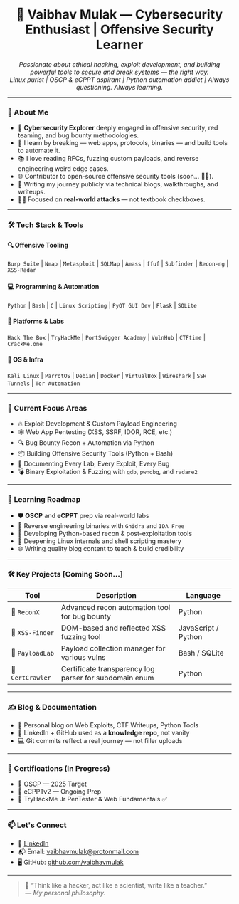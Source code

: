 <!-- GitHub Profile README for Vaibhav Mulak -->
<h1 align="center">🧠 Vaibhav Mulak — Cybersecurity Enthusiast | Offensive Security Learner</h1>

<p align="center">
  <i>Passionate about ethical hacking, exploit development, and building powerful tools to secure and break systems — the right way.</i><br>
  <i>Linux purist | OSCP & eCPPT aspirant | Python automation addict | Always questioning. Always learning.</i>
</p>

---

### 🧿 About Me

- 🔐 **Cybersecurity Explorer** deeply engaged in offensive security, red teaming, and bug bounty methodologies.
- 🧠 I learn by breaking — web apps, protocols, binaries — and build tools to automate it.
- 📚 I love reading RFCs, fuzzing custom payloads, and reverse engineering weird edge cases.
- 🌐 Contributor to open-source offensive security tools (soon... 👨‍💻).
- 📖 Writing my journey publicly via technical blogs, walkthroughs, and writeups.
- 🏴‍☠️ Focused on **real-world attacks** — not textbook checkboxes.

---

### 🛠️ Tech Stack & Tools

#### 🔍 Offensive Tooling
`Burp Suite` | `Nmap` | `Metasploit` | `SQLMap` | `Amass` | `ffuf` | `Subfinder` | `Recon-ng` | `XSS-Radar`

#### 💻 Programming & Automation
`Python` | `Bash` | `C` | `Linux Scripting` | `PyQT GUI Dev` | `Flask` | `SQLite`

#### 🧬 Platforms & Labs
`Hack The Box` | `TryHackMe` | `PortSwigger Academy` | `VulnHub` | `CTFtime` | `CrackMe.one`

#### 🔧 OS & Infra
`Kali Linux` | `ParrotOS` | `Debian` | `Docker` | `VirtualBox` | `Wireshark` | `SSH Tunnels` | `Tor Automation`

---

### 🧠 Current Focus Areas

- 🔥 Exploit Development & Custom Payload Engineering
- 🕸️ Web App Pentesting (XSS, SSRF, IDOR, RCE, etc.)
- 🔍 Bug Bounty Recon + Automation via Python
- 📦 Building Offensive Security Tools (Python + Bash)
- 📜 Documenting Every Lab, Every Exploit, Every Bug
- 💣 Binary Exploitation & Fuzzing with `gdb`, `pwndbg`, and `radare2`

---

### 🎯 Learning Roadmap

- 🛡️ **OSCP** and **eCPPT** prep via real-world labs
- 🧠 Reverse engineering binaries with `Ghidra` and `IDA Free`
- 🐍 Developing Python-based recon & post-exploitation tools
- 📖 Deepening Linux internals and shell scripting mastery
- 🌐 Writing quality blog content to teach & build credibility

---

### 🛠️ Key Projects [Coming Soon...]
| Tool | Description | Language |
|------|-------------|----------|
| 🐍 `ReconX` | Advanced recon automation tool for bug bounty | Python |
| 🎯 `XSS-Finder` | DOM-based and reflected XSS fuzzing tool | JavaScript / Python |
| 🧰 `PayloadLab` | Payload collection manager for various vulns | Bash / SQLite |
| 🔎 `CertCrawler` | Certificate transparency log parser for subdomain enum | Python |

---

### ✍️ Blog & Documentation

- 📖 Personal blog on Web Exploits, CTF Writeups, Python Tools
- 🧠 LinkedIn + GitHub used as a **knowledge repo**, not vanity
- 💻 Git commits reflect a real journey — not filler uploads

---

### 📜 Certifications (In Progress)
- 🏁 OSCP — 2025 Target
- 🧠 eCPPTv2 — Ongoing Prep
- 🧪 TryHackMe Jr PenTester & Web Fundamentals ✅

---

### 📫 Let's Connect

- 🔗 [LinkedIn](https://www.linkedin.com/in/your-profile)
- 📬 Email: vaibhavmulak@protonmail.com
- 🖥️ GitHub: [github.com/vaibhavmulak](https://github.com/vaibhavmulak)

---

> 🧠 “Think like a hacker, act like a scientist, write like a teacher.”  
> _— My personal philosophy._

